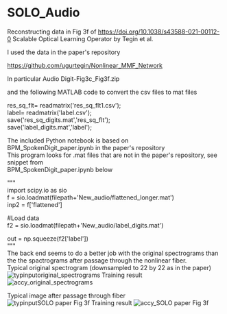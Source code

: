# SOLO_Audio
Reconstructing data in Fig 3f of https://doi.org/10.1038/s43588-021-00112-0
Scalable Optical Learning Operator by Tegin et al.

I used the data in the paper's repository 

https://github.com/ugurtegin/Nonlinear_MMF_Network

In particular Audio Digit-Fig3c_Fig3f.zip

and the following MATLAB code to convert the csv files to mat files

res_sq_flt= readmatrix('res_sq_flt1.csv');  
label= readmatrix('label.csv');  
save('res_sq_digits.mat','res_sq_flt');  
save('label_digits.mat','label');  

The included Python notebook is based on  
BPM_SpokenDigit_paper.ipynb in the paper's repository  
This program looks for .mat files that are not in the paper's repository, see snippet from  
BPM_SpokenDigit_paper.ipynb below

"""  
import scipy.io as sio  
f = sio.loadmat(filepath+'New_audio/flattened_longer.mat')  
inp2 = f['flattened']  

#Load data  
f2 = sio.loadmat(filepath+'New_audio/label_digits.mat')  

out = np.squeeze(f2['label'])  
"""  
The back end seems to do a better job with the original spectrograms than the the spactrograms after passage through the nonlinear fiber.  
Typical original spectrogram (downsampled to 22 by 22 as in the paper)  
![typinputoriginal_spectrograms](https://user-images.githubusercontent.com/36680270/201202824-13ed3a00-b45e-415a-ace7-40b631fd8c02.png)
Training result  
![accy_original_spectrograms](https://user-images.githubusercontent.com/36680270/201202295-f7a9d84b-f981-4682-baaa-629bd40704d5.png)

Typical image after passage through fiber  
![typinputSOLO paper Fig 3f](https://user-images.githubusercontent.com/36680270/201203046-6fa04f06-d4bd-43c6-ad18-e30fe2036aa8.png)
Training result
![accy_SOLO paper Fig 3f](https://user-images.githubusercontent.com/36680270/201203484-1a3d6313-5e6a-463b-82f9-0780cabaea7f.png)

